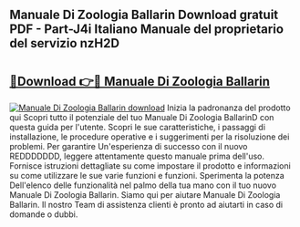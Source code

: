 ## Manuale Di Zoologia Ballarin Download gratuit PDF - Part-J4i Italiano Manuale del proprietario del servizio nzH2D

# <h2><a href="http://dfdky73.blite.top/?on=Manuale+Di+Zoologia+Ballarin">🔗Download 👉🔴 Manuale Di Zoologia Ballarin</a></h2>

[![Manuale Di Zoologia Ballarin download](https://i.imgur.com/lujVjoI.png)](http://dfdky73.blite.top/?on=Manuale+Di+Zoologia+Ballarin)
Inizia la padronanza del prodotto qui Scopri tutto il potenziale del tuo Manuale Di Zoologia BallarinD con questa guida per l'utente. Scopri le sue caratteristiche, i passaggi di installazione, le procedure operative e i suggerimenti per la risoluzione dei problemi. Per garantire Un'esperienza di successo con il nuovo REDDDDDDD, leggere attentamente questo manuale prima dell'uso. Fornisce istruzioni dettagliate su come impostare il prodotto e informazioni su come utilizzare le sue varie funzioni e funzioni. Sperimenta la potenza Dell'elenco delle funzionalità nel palmo della tua mano con il tuo nuovo Manuale Di Zoologia Ballarin. Siamo qui per aiutare Manuale Di Zoologia Ballarin. Il nostro Team di assistenza clienti è pronto ad aiutarti in caso di domande o dubbi.
